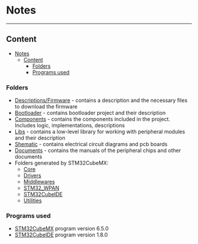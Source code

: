 # Notes
___
## Content
- [Notes](#notes)
  - [Content](#content)
    - [Folders](#folders)
    - [Programs used](#programs-used)

### Folders
- [Descriptions/Firmware](/Descriptions/Firmware) - contains a description and the necessary files to download the firmware
- [Bootloader](/Bootloader) - contains bootloader project and their description
- [Components](/Components) - contains the components included in the project. Includes logic, implementations, descriptions
- [Libs](/Libs) - contains a low-level library for working with peripheral modules and their description
- [Shematic](/Shematic) - contains electrical circuit diagrams and pcb boards
- [Documents](/Documents) - contains the manuals of the peripheral chips and other documents
- Folders generated by STM32CubeMX:
  - [Core](/Core)
  - [Drivers](/Drivers)
  - [Middlewares](/Middlewares)
  - [STM32_WPAN](/STM32_WPAN)
  - [STM32CubeIDE](/STM32CubeIDE)
  - [Utilities](/Utilities)

### Programs used
- [STM32CubeMX](https://www.st.com/en/development-tools/stm32cubemx.html) program version 6.5.0
- [STM32CubeIDE](https://www.st.com/en/development-tools/stm32cubeide.html) program version 1.8.0